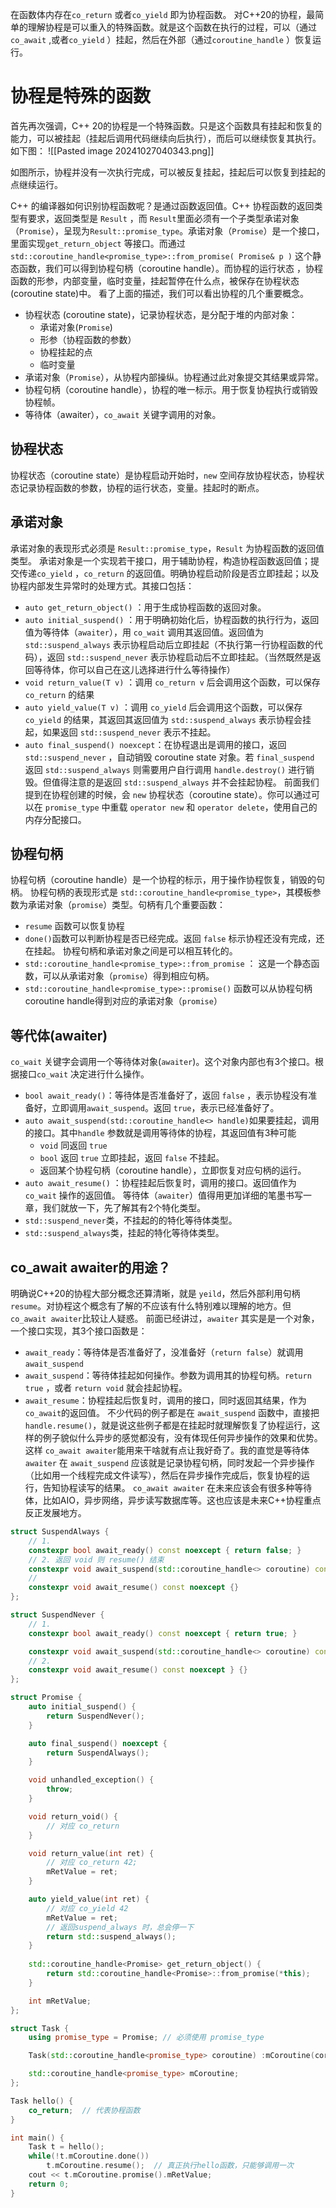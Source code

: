 在函数体内存在`co_return` 或者`co_yield` 即为协程函数。
对C++20的协程，最简单的理解协程是可以重入的特殊函数。就是这个函数在执行的过程，可以（通过`co_await`  ,或者`co_yield` ）挂起，然后在外部（通过`coroutine_handle` ）恢复运行。
# 协程是特殊的函数
首先再次强调，C++ 20的协程是一个特殊函数。只是这个函数具有挂起和恢复的能力，可以被挂起（挂起后调用代码继续向后执行），而后可以继续恢复其执行。如下图：
![[Pasted image 20241027040343.png]]

如图所示，协程并没有一次执行完成，可以被反复挂起，挂起后可以恢复到挂起的点继续运行。

C++ 的编译器如何识别协程函数呢？是通过函数返回值。C++ 协程函数的返回类型有要求，返回类型是 `Result` ，而 `Result`里面必须有一个子类型承诺对象（`Promise`），呈现为`Result::promise_type`。承诺对象（`Promise`）是一个接口，里面实现`get_return_object` 等接口。而通过`std::coroutine_handle<promise_type>::from_promise( Promise& p )` 这个静态函数，我们可以得到协程句柄（coroutine handle）。而协程的运行状态 ，协程函数的形参，内部变量，临时变量，挂起暂停在什么点，被保存在协程状态 (coroutine state)中。
看了上面的描述，我们可以看出协程的几个重要概念。
- 协程状态 (coroutine state)，记录协程状态，是分配于堆的内部对象：
	- 承诺对象(`Promise`)
	- 形参（协程函数的参数）
	- 协程挂起的点
	- 临时变量
- 承诺对象（`Promise`），从协程内部操纵。协程通过此对象提交其结果或异常。
- 协程句柄（coroutine handle），协程的唯一标示。用于恢复协程执行或销毁协程帧。
- 等待体（awaiter），`co_await` 关键字调用的对象。
## 协程状态
协程状态（coroutine state）是协程启动开始时，`new` 空间存放协程状态，协程状态记录协程函数的参数，协程的运行状态，变量。挂起时的断点。
## 承诺对象
承诺对象的表现形式必须是 `Result::promise_type`，`Result` 为协程函数的返回值类型。
承诺对象是一个实现若干接口，用于辅助协程，构造协程函数返回值；提交传递`co_yield` ，`co_return` 的返回值。明确协程启动阶段是否立即挂起；以及协程内部发生异常时的处理方式。其接口包括：
- `auto get_return_object()`  ：用于生成协程函数的返回对象。
- `auto initial_suspend()` ：用于明确初始化后，协程函数的执行行为，返回值为等待体（`awaiter`），用 `co_wait` 调用其返回值。返回值为 `std::suspend_always` 表示协程启动后立即挂起（不执行第一行协程函数的代码），返回 `std::suspend_never` 表示协程启动后不立即挂起。（当然既然是返回等待体，你可以自己在这儿选择进行什么等待操作）
- `void return_value(T v)` ：调用 `co_return v` 后会调用这个函数，可以保存 `co_return` 的结果
- `auto yield_value(T v)` ：调用 `co_yield` 后会调用这个函数，可以保存 `co_yield` 的结果，其返回其返回值为 `std::suspend_always` 表示协程会挂起，如果返回 `std::suspend_never` 表示不挂起。
- `auto final_suspend() noexcept`：在协程退出是调用的接口，返回 `std::suspend_never` ，自动销毁 coroutine state 对象。若 `final_suspend` 返回 `std::suspend_always` 则需要用户自行调用 `handle.destroy()` 进行销毁。但值得注意的是返回 `std::suspend_always` 并不会挂起协程。
前面我们提到在协程创建的时候，会 `new` 协程状态（coroutine state）。你可以通过可以在 `promise_type` 中重载 `operator new` 和 `operator delete`，使用自己的内存分配接口。
## 协程句柄
协程句柄（coroutine handle）是一个协程的标示，用于操作协程恢复，销毁的句柄。
协程句柄的表现形式是 `std::coroutine_handle<promise_type>`，其模板参数为承诺对象（`promise`）类型。句柄有几个重要函数：
- `resume` 函数可以恢复协程
- `done()`函数可以判断协程是否已经完成。返回 `false` 标示协程还没有完成，还在挂起。
协程句柄和承诺对象之间是可以相互转化的。
- `std::coroutine_handle<promise_type>::from_promise`  ： 这是一个静态函数，可以从承诺对象（`promise`）得到相应句柄。
- `std::coroutine_handle<promise_type>::promise()`  函数可以从协程句柄coroutine handle得到对应的承诺对象（`promise`）
## 等代体(awaiter)
`co_wait` 关键字会调用一个等待体对象(`awaiter`)。这个对象内部也有3个接口。根据接口`co_wait` 决定进行什么操作。
- `bool await_ready()`：等待体是否准备好了，返回 `false` ，表示协程没有准备好，立即调用`await_suspend`。返回 `true`，表示已经准备好了。
- `auto await_suspend(std::coroutine_handle<> handle)`如果要挂起，调用的接口。其中`handle` 参数就是调用等待体的协程，其返回值有3种可能
	- `void` 同返回 `true`
	- `bool` 返回 `true` 立即挂起，返回 `false` 不挂起。
	- 返回某个协程句柄（coroutine handle），立即恢复对应句柄的运行。
- `auto await_resume()` ：协程挂起后恢复时，调用的接口。返回值作为 `co_wait` 操作的返回值。
等待体（`awaiter`）值得用更加详细的笔墨书写一章，我们就放一下，先了解其有2个特化类型。
- `std::suspend_never`类，不挂起的的特化等待体类型。
- `std::suspend_always`类，挂起的特化等待体类型。
## co_await awaiter的用途？
明确说C++20的协程大部分概念还算清晰，就是 `yeild`，然后外部利用句柄 `resume`。对协程这个概念有了解的不应该有什么特别难以理解的地方。但`co_await awaiter`比较让人疑惑。
前面已经讲过，`awaiter` 其实是是一个对象，一个接口实现，其3个接口函数是：
- `await_ready`：等待体是否准备好了，没准备好（`return false`）就调用`await_suspend`
- `await_suspend`：等待体挂起如何操作。参数为调用其的协程句柄。`return true` ，或者 `return void` 就会挂起协程。
- `await_resume`：协程挂起后恢复时，调用的接口，同时返回其结果，作为`co_await`的返回值。
不少代码的例子都是在 `await_suspend` 函数中，直接把` handle.resume()`，就是说这些例子都是在挂起时就理解恢复了协程运行，这样的例子貌似什么异步的感觉都没有，没有体现任何异步操作的效果和优势。
这样 `co_await awaiter`能用来干啥就有点让我好奇了。我的直觉是等待体 `awaiter` 在 `await_suspend` 应该就是记录协程句柄，同时发起一个异步操作（比如用一个线程完成文件读写），然后在异步操作完成后，恢复协程的运行，告知协程读写的结果。
`co_await awaiter` 在未来应该会有很多种等待体，比如AIO，异步网络，异步读写数据库等。这也应该是未来C++协程重点反正发展地方。


```cpp
struct SuspendAlways {
	// 1.
	constexpr bool await_ready() const noexcept { return false; }
	// 2. 返回 void 则 resume() 结束
	constexpr void await_suspend(std::coroutine_handle<> coroutine) const noexcept {}
	// 
	constexpr void await_resume() const noexcept {}
};

struct SuspendNever {
	// 1. 
	constexpr bool await_ready() const noexcept { return true; }

	constexpr void await_suspend(std::coroutine_handle<> coroutine) const noexcept {}
	// 2.
	constexpr void await_resume() const noexcept } {}
};

struct Promise {
	auto initial_suspend() {
		return SuspendNever();
	}

	auto final_suspend() noexcept {
		return SuspendAlways();
	}

	void unhandled_exception() {
		throw;
	}

	void return_void() {
		// 对应 co_return
	}

	void return_value(int ret) {
		// 对应 co_return 42;
		mRetValue = ret;
	}

	auto yield_value(int ret) {
		// 对应 co_yield 42
		mRetValue = ret;
		// 返回suspend_always 时，总会停一下
		return std::suspend_always();
	}
	
	std::coroutine_handle<Promise> get_return_object() {
		return std::coroutine_handle<Promise>::from_promise(*this);
	}

	int mRetValue;
};

struct Task {
	using promise_type = Promise; // 必须使用 promise_type

	Task(std::coroutine_handle<promise_type> coroutine) :mCoroutine(coroutine) {}

	std::coroutine_handle<promise_type> mCoroutine;
};

Task hello() {
	co_return;  // 代表协程函数
}

int main() {
	Task t = hello();
	while(!t.mCoroutine.done())
		t.mCoroutine.resume();  // 真正执行hello函数，只能够调用一次
	cout << t.mCoroutine.promise().mRetValue;
	return 0;
}
```